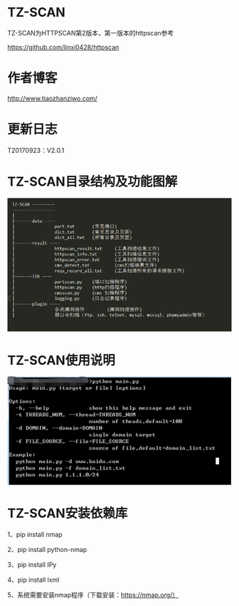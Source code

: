 # TZ-SCAN

TZ-SCAN为HTTPSCAN第2版本，第一版本的httpscan参考

https://github.com/linxi0428/httpscan

# 作者博客

http://www.tiaozhanziwo.com/

# 更新日志

T20170923：V2.0.1

# TZ-SCAN目录结构及功能图解

![image](screenshots/example.png)

# TZ-SCAN使用说明

![image](screenshots/use.png)

# TZ-SCAN安装依赖库

1、pip install nmap

2、pip install python-nmap

3、pip install IPy

4、pip install lxml

5、系统需要安装nmap程序（下载安装：https://nmap.org/）



